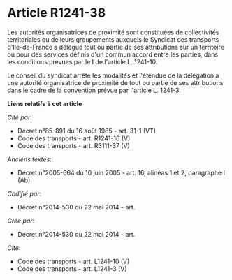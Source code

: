 # Article R1241-38

Les autorités organisatrices de proximité sont constituées de collectivités territoriales ou de leurs groupements auxquels le
Syndicat des transports d'Ile-de-France a délégué tout ou partie de ses attributions sur un territoire ou pour des services
définis d'un commun accord entre les parties, dans les conditions prévues par le I de l'article L. 1241-10. 

Le conseil du syndicat arrête les modalités et l'étendue de la délégation à une autorité organisatrice de proximité de tout
ou partie de ses attributions dans le cadre de la convention prévue par l'article L. 1241-3.

**Liens relatifs à cet article**

_Cité par_:

  - Décret n°85-891 du 16 août 1985 - art. 31-1 (VT)
  - Code des transports - art. R1241-16 (V)
  - Code des transports - art. R3111-37 (V)

_Anciens textes_:

  - Décret n°2005-664 du 10 juin 2005 - art. 16, alinéas 1 et 2, paragraphe I (Ab)

_Codifié par_:

  - Décret n°2014-530 du 22 mai 2014 - art.

_Créé par_:

  - Décret n°2014-530 du 22 mai 2014 - art.

_Cite_:

  - Code des transports - art. L1241-10 (V)
  - Code des transports - art. L1241-3 (V)
